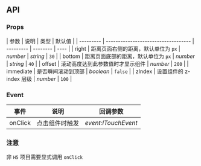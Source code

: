 ## API

### Props

| 参数      | 说明                                | 类型      | 默认值   |
| --------- | ----------------------------------- | --------- | -------- | ---- |
| right     | 距离页面右侧的距离，默认单位为 `px` | _number_  | _string_ | `30` |
| bottom    | 距离页面底部的距离，默认单位为 `px` | _number_  | _string_ | `40` |
| offset    | 滚动高度达到此参数值时才显示组件    | _number_  | `200`    |
| immediate | 是否瞬间滚动到顶部                  | _boolean_ | `false`  |
| zIndex    | 设置组件的 z-index 层级             | _number_  | `100`    |

### Event

| 事件    | 说明           | 回调参数            |
| ------- | -------------- | ------------------- |
| onClick | 点击组件时触发 | _event:ITouchEvent_ |

### 注意

非 `H5` 项目需要显式调用 `onClick`